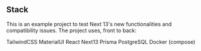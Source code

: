 
## Stack

This is an example project to test Next 13's new functionalities and compatibility issues. The project uses, front to back:

TailwindCSS
MaterialUI
React
Next13
Prisma
PostgreSQL
Docker (compose)